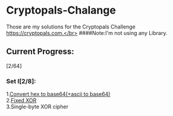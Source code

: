# Cryptopals-Chalange
Those are my solutions for the Cryptopals Challenge https://cryptopals.com.</br>
####Note:I'm not using any Library.
## Current Progress:
[2/64]
### Set I[2/8]:
1.[Convert hex to base64(+ascii to base64)](https://github.com/Arby3x/Cryptopals-Chalange/blob/master/Set1.1.py)</br>
2.[Fixed XOR](https://github.com/Arby3x/Cryptopals-Chalange/blob/master/Set1.2.py)</br>
3.Single-byte XOR cipher

